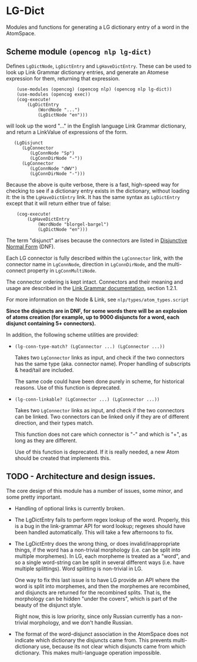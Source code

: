 # LG-Dict

Modules and functions for generating a LG dictionary entry of a word
in the AtomSpace.

## Scheme module `(opencog nlp lg-dict)`

Defines `LgDictNode`, `LgDictEntry` and `LgHaveDictEntry`.  These can
be used to look up Link Grammar dictionary entries, and generate an
Atomese expression for them, returning that expression.

```
	(use-modules (opencog) (opencog nlp) (opencog nlp lg-dict))
	(use-modules (opencog exec))
	(cog-execute!
		(LgDictEntry
			(WordNode "...")
			(LgDictNode "en")))
```
will look up the word "..." in the English language Link Grammar
dictionary, and return a LinkValue of expressions of the form.
```
   (LgDisjunct
      (LgConnector
         (LgConnNode "Sp")
         (LgConnDirNode "-"))
      (LgConnector
         (LgConnNode "dWV")
         (LgConnDirNode "-")))
```

Because the above is quite verbose, there is a fast, high-speed way
for checking to see if a dictionary entry exists in the dictionary,
without loading it: the is the `LgHaveDictEntry` link. It has the
same syntax as `LgDictEntry` except that it will return either true of false:
```
	(cog-execute!
		(LgHaveDictEntry
			(WordNode "blorgel-bargel")
			(LgDictNode "en")))
```

The term "disjunct" arises because the connectors are listed in
[Disjunctive Normal Form](http://en.wikipedia.org/wiki/Disjunctive_normal_form) (DNF).

Each LG connector is fully described within the `LgConnector` link,
with the connector name in `LgConnNode`, direction in `LgConnDirNode`,
and the multi-connect property in `LgConnMultiNode`.

The connector ordering is kept intact. Connectors and their meaning and
usage are described in the [Link Grammar documentation](http://www.abisource.com/projects/link-grammar/dict/introduction.html),
section 1.2.1.

For more information on the Node & Link, see `nlp/types/atom_types.script`

**Since the disjuncts are in DNF, for some words there will be an explosion
of atoms creation (for example, up to 9000 disjuncts for a word, each
disjunct containing 5+ connectors).**


In addition, the following scheme utilities are provided:
- `(lg-conn-type-match? (LgConnector ...) (LgConnector ...))`

  Takes two `LgConnector` links as input, and check if the two connectors has
  the same type (aka. connector name).  Proper handling of subscripts &
  head/tail are included.

  The same code could have been done purely in scheme, for historical reasons.
  Use of this function is deprecated.

- `(lg-conn-linkable? (LgConnector ...) (LgConnector ...))`

  Takes two `LgConnector` links as input, and check if the two connectors can
  be linked.  Two connectors can be linked only if they are of different
  direction, and their types match.

  This function does not care which connector is "-" and which is "+", as long
  as they are different.

  Use of this function is deprecated. If it is really needed, a new
  Atom should be created that implements this.

## TODO - Architecture and design issues.
The core design of this module has a number of issues, some minor, and
some pretty important.

* Handling of optional links is currently broken.

* The LgDictEntry fails to perform regex lookup of the word.
  Properly, this is a bug in the link-grammar API for word lookup;
  regexes should have been handled automatically.
  This will take a few afternoons to fix.

* The LgDictEntry does the wrong thing, or does invalid/inappropriate
  things, if the word has a non-trivial morphology
  (i.e. can be split into multiple morphemes). In LG, each morpheme
  is treated as a "word", and so a single word-string can be split
  in several different ways (i.e. have multiple splittings).  Word
  splitting is non-trivial in LG.

  One way to fix this last issue is to have LG provide an API where
  the word is split into morphemes, and then the morphemes are
  recombined, and disjuncts are returned for the recombined splits.
  That is, the morphology can be hidden "under the covers", which is
  part of the beauty of the disjunct style.

  Right now, this is low priority, since only Russian currently has a
  non-trivial morphology, and we don't handle Russian.

* The format of the word-disjunct association in the AtomSpace does not
  indicate which dictionary the disjuncts came from. This prevents
  multi-dictionary use, because its not clear which disjuncts came from
  which dictionary. This makes multi-language operation impossible.
